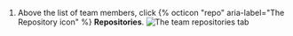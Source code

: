 1. Above the list of team members, click {% octicon "repo" aria-label="The Repository icon" %} **Repositories**.
   ![The team repositories tab](/assets/images/help/organizations/team-repositories-button.png)
